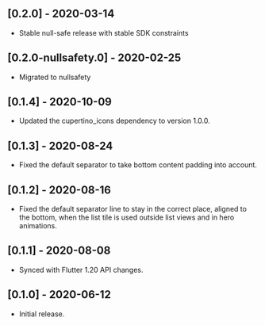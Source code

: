 ## [0.2.0] - 2020-03-14

* Stable null-safe release with stable SDK constraints

## [0.2.0-nullsafety.0] - 2020-02-25

* Migrated to nullsafety

## [0.1.4] - 2020-10-09

* Updated the cupertino_icons dependency to version 1.0.0.

## [0.1.3] - 2020-08-24

* Fixed the default separator to take bottom content padding into
  account.

## [0.1.2] - 2020-08-16

* Fixed the default separator line to stay in the correct place,
  aligned to the bottom, when the list tile is used outside list
  views and in hero animations.

## [0.1.1] - 2020-08-08

* Synced with Flutter 1.20 API changes.

## [0.1.0] - 2020-06-12

* Initial release.
